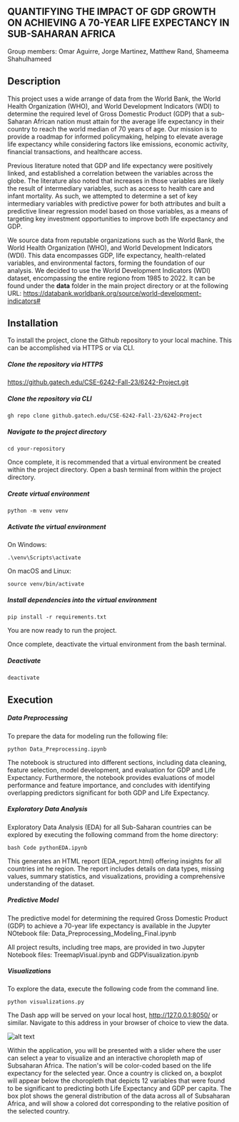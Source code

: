 ## QUANTIFYING THE IMPACT OF GDP GROWTH ON ACHIEVING A 70-YEAR LIFE EXPECTANCY IN SUB-SAHARAN AFRICA ​
Group members: Omar Aguirre, Jorge Martinez, Matthew Rand, Shameema Shahulhameed

## Description
This project uses a wide arrange of data from the World Bank, the World Health Organization (WHO), and World Development Indicators (WDI) to determine the required level of Gross Domestic Product (GDP) that a sub-Saharan African nation must attain for the average life expectancy in their country to reach the world median of 70 years of age. Our mission is to provide a roadmap for informed policymaking, helping to elevate average life expectancy while considering factors like emissions, economic activity, financial transactions, and healthcare access.

Previous literature noted that GDP and life expectancy were positively linked, and established a correlation between the variables across the globe. The literature also noted that increases in those variables are likely the result of intermediary variables, such as access to health care and infant mortality. As such, we attempted to determine a set of key intermediary variables with predictive power for both attributes and built a predictive linear regression model based on those variables, as a means of targeting key investment opportunities to improve both life expectancy and GDP.

We source data from reputable organizations such as the World Bank, the World Health Organization (WHO), and World Development Indicators (WDI). This data encompasses GDP, life expectancy, health-related variables, and environmental factors, forming the foundation of our analysis. We decided to use the World Development Indicators (WDI) dataset, encompassing the entire regiono from 1985 to 2022. It can be found under the **data** folder in the main project directory or at the following URL: https://databank.worldbank.org/source/world-development-indicators# 

## Installation
To install the project, clone the Github repository to your local machine. This can be accomplished via HTTPS or via CLI.

##### Clone the repository via HTTPS
https://github.gatech.edu/CSE-6242-Fall-23/6242-Project.git 

##### Clone the repository via CLI
```
gh repo clone github.gatech.edu/CSE-6242-Fall-23/6242-Project
```

##### Navigate to the project directory
```
cd your-repository
```

Once complete, it is recommended that a virtual environment be created within the project directory. Open a bash terminal from within the project directory.

##### Create virtual environment
```
python -m venv venv
```

##### Activate the virtual environment
On Windows: 
```
.\venv\Scripts\activate
```
On macOS and Linux: 
```
source venv/bin/activate
```

##### Install dependencies into the virtual environment
```
pip install -r requirements.txt
```

You are now ready to run the project.

Once complete, deactivate the virtual environment from the bash terminal.

##### Deactivate
```
deactivate
```

## Execution

##### Data Preprocessing
To prepare the data for modeling run the following file:

```
python Data_Preprocessing.ipynb
```

The notebook is structured into different sections, including data cleaning, feature selection, model development, and evaluation for GDP and Life Expectancy. Furthermore, the notebook provides evaluations of model performance and feature importance, and concludes with identifying overlapping predictors significant for both GDP and Life Expectancy. 

##### Exploratory Data Analysis
Exploratory Data Analysis (EDA) for all Sub-Saharan countries can be explored by executing the following command from the home directory:
```
bash Code pythonEDA.ipynb
```

This generates an HTML report (EDA_report.html) offering insights for all countries int he region. The report includes details on data types, missing values, summary statistics, and visualizations, providing a comprehensive understanding of the dataset.

##### Predictive Model
The predictive model for determining the required Gross Domestic Product (GDP) to achieve a 70-year life expectancy is available in the Jupyter NOtebook file: Data_Preprocessing_Modeling_Final.ipynb

All project results, including tree maps, are provided in two Jupyter Notebook files:
TreemapVisual.ipynb and
GDPVisualization.ipynb

##### Visualizations
To explore the data, execute the following code from the command line.

```
python visualizations.py
```

The Dash app will be served on your local host,  http://127.0.0.1:8050/ or similar. Navigate to this address in your browser of choice to view the data.

![alt text](https://github.gatech.edu/CSE-6242-Fall-23/6242-Project/blob/7df55db64216dda79796325f00adc2b7895fe7db/visuals/updated_choropleth.png)

Within the application, you will be presented with a slider where the user can select a year to visualize and an interactive choropleth map of Subsaharan Africa. The nation's will be color-coded based on the life expectancy for the selected year. Once a country is clicked on, a boxplot will appear below the choropleth that depicts 12 variables that were found to be significant to predicting both Life Expectancy and GDP per capita. The box plot shows the general distribution of the data across all of Subsaharan Africa, and will show a colored dot corresponding to the relative position of the selected country.
